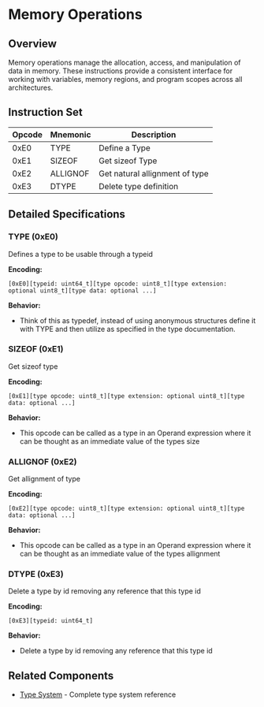 # Memory Operations

## Overview

Memory operations manage the allocation, access, and manipulation of data in memory. These instructions provide a consistent interface for working with variables, memory regions, and program scopes across all architectures.

## Instruction Set

| Opcode | Mnemonic | Description |
|--------|----------|-------------|
| 0xE0   | TYPE     | Define a Type |
| 0xE1   | SIZEOF   | Get sizeof Type |
| 0xE2   | ALLIGNOF | Get natural allignment of type |
| 0xE3   | DTYPE    | Delete type definition |

## Detailed Specifications

### TYPE (0xE0)

Defines a type to be usable through a typeid

**Encoding:**
```
[0xE0][typeid: uint64_t][type opcode: uint8_t][type extension: optional uint8_t][type data: optional ...]
```

**Behavior:**
- Think of this as typedef, instead of using anonymous structures define it with TYPE and then utilize as specified in the type documentation.

### SIZEOF (0xE1)

Get sizeof type

**Encoding:**
```
[0xE1][type opcode: uint8_t][type extension: optional uint8_t][type data: optional ...]
```

**Behavior:**
- This opcode can be called as a type in an Operand expression where it can be thought as an immediate value of the types size

### ALLIGNOF (0xE2)

Get allignment of type

**Encoding:**
```
[0xE2][type opcode: uint8_t][type extension: optional uint8_t][type data: optional ...]
```

**Behavior:**
- This opcode can be called as a type in an Operand expression where it can be thought as an immediate value of the types allignment

### DTYPE (0xE3)

Delete a type by id removing any reference that this type id 

**Encoding:**
```
[0xE3][typeid: uint64_t]
```

**Behavior:**
- Delete a type by id removing any reference that this type id 

## Related Components

- [Type System](../types/type-system.md) - Complete type system reference